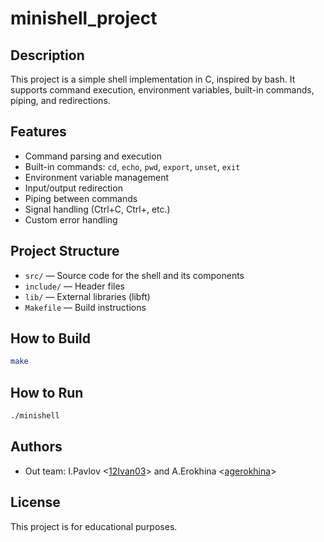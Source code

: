 # minishell_project

## Description
This project is a simple shell implementation in C, inspired by bash. It supports command execution, environment variables, built-in commands, piping, and redirections.

## Features
- Command parsing and execution
- Built-in commands: `cd`, `echo`, `pwd`, `export`, `unset`, `exit`
- Environment variable management
- Input/output redirection
- Piping between commands
- Signal handling (Ctrl+C, Ctrl+\, etc.)
- Custom error handling

## Project Structure
- `src/` — Source code for the shell and its components
- `include/` — Header files
- `lib/` — External libraries (libft)
- `Makefile` — Build instructions

## How to Build
```sh
make
```

## How to Run
```sh
./minishell
```

## Authors
- Out team: I.Pavlov <[12Ivan03](https://github.com/12Ivan03)> and A.Erokhina <[agerokhina](https://github.com/agerokhina)>

## License
This project is for educational purposes.
